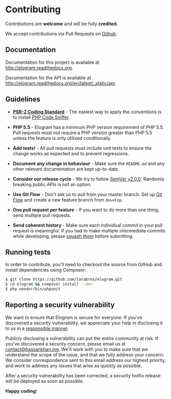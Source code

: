 # Contributing

Contributions are **welcome** and will be fully **credited**.

We accept contributions via Pull Requests on [Github](https://github.com/larabros/elogram).

## Documentation

Documentation for this project is available at http://elogram.readthedocs.org.

Documentation for the API is available at http://elogram.readthedocs.org/en/latest/_static/api.

## Guidelines

- **[PSR-2 Coding Standard](https://github.com/php-fig/fig-standards/blob/master/accepted/PSR-2-coding-style-guide.md)** - The easiest way to apply the conventions is to install [PHP Code Sniffer](http://pear.php.net/package/PHP_CodeSniffer).

- **PHP 5.5** - Elogram has a minimum PHP version requirement of PHP 5.5. Pull requests must not require a PHP version greater than PHP 5.5 unless the feature is only utilized conditionally.

- **Add tests!** - All pull requests must include unit tests to ensure the change works as expected and to prevent regressions.

- **Document any change in behaviour** - Make sure the `README.md` and any other relevant documentation are kept up-to-date.

- **Consider our release cycle** - We try to follow [SemVer v2.0.0](http://semver.org/). Randomly breaking public APIs is not an option.

- **Use Git Flow** - Don't ask us to pull from your master branch. Set up [Git Flow](http://nvie.com/posts/a-successful-git-branching-model/) and create a new feature branch from `develop`.

- **One pull request per feature** - If you want to do more than one thing, send multiple pull requests.

- **Send coherent history** - Make sure each individual commit in your pull request is meaningful. If you had to make multiple intermediate commits while developing, please [squash them](http://www.git-scm.com/book/en/v2/Git-Tools-Rewriting-History#Changing-Multiple-Commit-Messages) before submitting.


## Running tests

In order to contribute, you'll need to checkout the source from GitHub and install dependencies using Composer:

``` bash
$ git clone https://github.com/larabros/elogram.git
$ cd elogram && composer install --dev
$ php vendor/bin/phpunit
```

## Reporting a security vulnerability

We want to ensure that Elogram is secure for everyone. If you've discovered
a security vulnerability, we appreciate your help in disclosing it to
us in a [responsible manner](http://en.wikipedia.org/wiki/Responsible_disclosure).

Publicly disclosing a vulnerability can put the entire community at risk. If
you've discovered a security concern, please email us at
contact@hassankhan.me. We'll work with you to make sure that we understand the
scope of the issue, and that we fully address your concern. We consider
correspondence sent to this email address our highest priority, and work to
address any issues that arise as quickly as possible.

After a security vulnerability has been corrected, a security hotfix release will
be deployed as soon as possible.


**Happy coding**!
